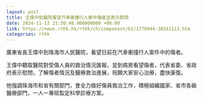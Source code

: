 ```yaml
---
layout: post
title: 王偉中到醫院看望汽車衝撞行人案中傷者並表示慰問
date: 2024-11-13 21:50:48.000000000 +08:00
link: https://news.rthk.hk/rthk/ch/component/k2/1778944-20241113.htm
categories: rthk
---
```


廣東省長王偉中到珠海市人民醫院，看望日前在汽車衝撞行人案件中的傷者。

王偉中聽取醫院對受傷人員的救治情況匯報，並到病房看望傷者，代表省委、省政府表示慰問，了解傷者情況及醫療救治進展，祝願大家安心治療，盡快康復。

他強調珠海市和省有關部門，會全力做好傷員救治工作，積極組織國家、省市各級醫療部門，一人一專班製定科學診療方案。
